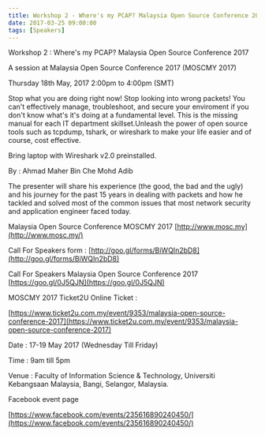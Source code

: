 ```yaml
---
title: Workshop 2 - Where's my PCAP? Malaysia Open Source Conference 2017
date: 2017-03-25 09:00:00
tags: [Speakers]
---
```


Workshop 2 : Where's my PCAP? Malaysia Open Source Conference 2017

A session at Malaysia Open Source Conference 2017 (MOSCMY 2017)

Thursday 18th May, 2017 2:00pm to 4:00pm (SMT)

Stop what you are doing right now! Stop looking into wrong packets! You can't effectively manage, troubleshoot, and secure your enviroment if you don't know what's it's doing at a fundamental level. This is the missing manual for each IT department skillset.Unleash the power of open source tools such as tcpdump, tshark, or wireshark to make your life easier and of course, cost effective.

Bring laptop with Wireshark v2.0 preinstalled.

By : Ahmad Maher Bin Che Mohd Adib

The presenter will share his experience (the good, the bad and the ugly) and his journey for the past 15 years in dealing with packets and how he tackled and solved most of the common issues that most network security and application engineer faced today.

Malaysia Open Source Conference MOSCMY 2017 [http://www.mosc.my](http://www.mosc.my/)

Call For Speakers form : [http://goo.gl/forms/BiWQIn2bD8](http://goo.gl/forms/BiWQIn2bD8)

Call For Speakers Malaysia Open Source Conference 2017 [https://goo.gl/0J5QJN](https://goo.gl/0J5QJN)

MOSCMY 2017 Ticket2U Online Ticket :

[https://www.ticket2u.com.my/event/9353/malaysia-open-source-conference-2017](https://www.ticket2u.com.my/event/9353/malaysia-open-source-conference-2017)

Date : 17-19 May 2017 (Wednesday Till Friday)

Time : 9am till 5pm

Venue : Faculty of Information Science & Technology, Universiti Kebangsaan Malaysia, Bangi, Selangor, Malaysia.

Facebook event page

[https://www.facebook.com/events/235616890240450/](https://www.facebook.com/events/235616890240450/)